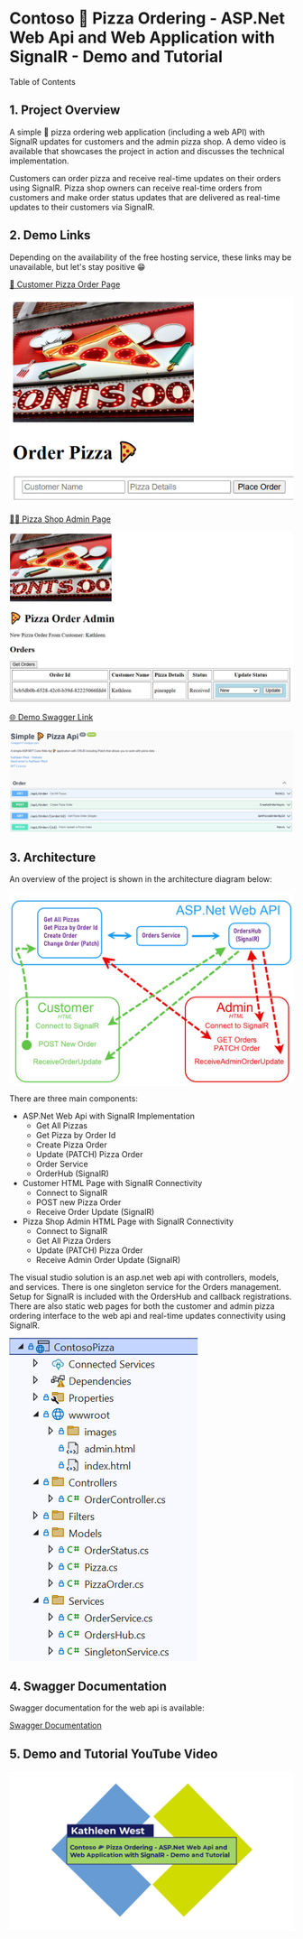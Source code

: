 # Contoso 🍕 Pizza Ordering - ASP.Net Web Api and Web Application with SignalR - Demo and Tutorial

Table of Contents

##  1. <a name='ProjectOverview'></a>Project Overview

A simple 🍕 pizza ordering web application (including a web API) with SignalR updates for customers and the admin pizza shop. A demo video is available that showcases the project in action and discusses the technical implementation.

Customers can order pizza and receive real-time updates on their orders using SignalR.
Pizza shop owners can receive real-time orders from customers and make order status updates that are delivered as real-time updates to their customers via SignalR.

##	2. <a name='DemoLinks'></a>Demo Links
Depending on the availability of the free hosting service, these links may be unavailable, but let's stay positive 😁

[🧍 Customer Pizza Order Page](http://orderpizzademo.runasp.net/)

![Customer Pizza Order Page](images/customerpage.jpg)

[👩‍🍳 Pizza Shop Admin Page](http://orderpizzademo.runasp.net/admin.html)

![Pizza Shop Admin Page](images/adminpage.jpg)

[🌐 Demo Swagger Link](http://orderpizzademo.runasp.net/swagger/index.html)

![Demo Swagger Page](images/swaggerpicture.jpg)


##  3. <a name='Architecture'></a>Architecture
An overview of the project is shown in the architecture diagram below:

![Project Architecture](images/architecturediagram.jpg)

There are three main components:

- ASP.Net Web Api with SignalR Implementation
	- Get All Pizzas
	- Get Pizza by Order Id
	- Create Pizza Order
	- Update (PATCH) Pizza Order
	- Order Service
	- OrderHub (SignalR)
- Customer HTML Page with SignalR Connectivity
	- Connect to SignalR
	- POST new Pizza Order
	- Receive Order Update (SignalR)
- Pizza Shop Admin HTML Page with SignalR Connectivity
	- Connect to SignalR
	- Get All Pizza Orders
	- Update (PATCH) Pizza Order
	- Receive Admin Order Update (SignalR)

The visual studio solution is an asp.net web api with controllers, models, and services. There is one singleton service for the Orders management. Setup for SignalR is included with the OrdersHub and callback registrations. There are also static web pages for both the customer and admin pizza ordering interface to the web api and real-time updates connectivity using SignalR.

![Visual Studio Solution Architecture](images/architecture.jpg)

##  4. <a name='SwaggerDocumentation'></a>Swagger Documentation
Swagger documentation for the web api is available:

[Swagger Documentation](http://orderpizzademo.runasp.net/swagger/v1/swagger.json)

##  5. <a name='YouTubeVideo'></a>Demo and Tutorial YouTube Video

[![Watch the tutorial and demo video](/images/Title.jpg)](https://www.youtube.com/watch?v=UqkiPBk9D8I "Contoso 🍕 Pizza Ordering - ASP.Net Web Api and Web Application with SignalR - Demo and Tutorial")


